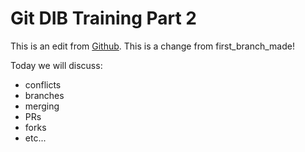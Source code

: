 # Git DIB Training Part 2

This is an edit from [Github](https://github.com/). This is a change from first_branch_made!

Today we will discuss: 

- conflicts 
- branches
- merging
- PRs
- forks
- etc...
